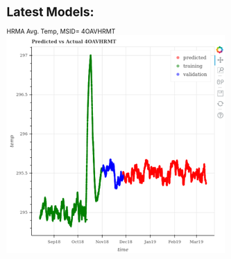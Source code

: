 # Latest Models:

HRMA Avg. Temp, MSID= 4OAVHRMT
![alt text](https://github.com/chandra-mta/mtanb/blob/master/SAD/4OAVHRMT_breakdown_plot.png)
